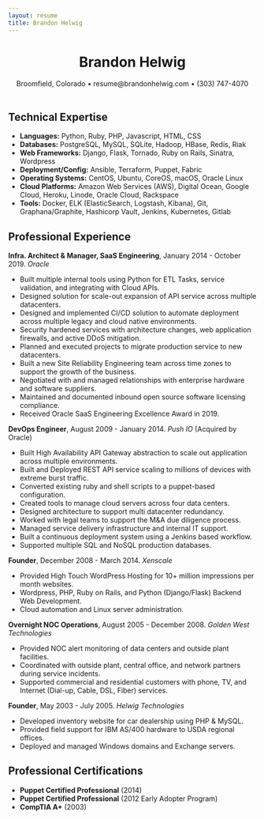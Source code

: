 ```yaml
---
layout: resume
title: Brandon Helwig
---
```


<h1 style="text-align:center;">Brandon Helwig</h1>
<div style="text-align:center;">
  Broomfield, Colorado &bull; resume@brandonhelwig.com &bull; (303) 747-4070
</div>
<br />

## Technical Expertise  

* **Languages:** Python, Ruby, PHP, Javascript, HTML, CSS
* **Databases:** PostgreSQL, MySQL, SQLite, Hadoop, HBase, Redis, Riak
* **Web Frameworks:** Django, Flask, Tornado, Ruby on Rails, Sinatra, Wordpress
* **Deployment/Config:** Ansible, Terraform, Puppet, Fabric
* **Operating Systems:** CentOS, Ubuntu, CoreOS, macOS, Oracle Linux
* **Cloud Platforms:** Amazon Web Services (AWS), Digital Ocean, Google Cloud, Heroku, Linode, Oracle Cloud, Rackspace
* **Tools:** Docker, ELK (ElasticSearch, Logstash, Kibana), Git, Graphana/Graphite, Hashicorp Vault, Jenkins, Kubernetes, Gitlab

## Professional Experience


**Infra. Architect & Manager, SaaS Engineering**, January 2014 - October 2019. *Oracle*
  * Built multiple internal tools using Python for ETL Tasks, service validation, and integrating with Cloud APIs.
  * Designed solution for scale-out expansion of API service across multiple datacenters.
  * Designed and implemented CI/CD solution to automate deployment across multiple legacy and cloud native environments.
  * Security hardened services with architecture changes, web application firewalls, and active DDoS mitigation.
  * Planned and executed projects to migrate production service to new datacenters.
  * Built a new Site Reliability Engineering team across time zones to support the growth of the business.
  * Negotiated with and managed relationships with enterprise hardware and software suppliers.
  * Maintained and documented inbound open source software licensing compliance.
  * Received Oracle SaaS Engineering Excellence Award in 2019.

<p style="page-break-before: always"></p>

**DevOps Engineer**, August 2009 - January 2014. *Push IO* (Acquired by Oracle)

  * Built High Availability API Gateway abstraction to scale out application across multiple environments.
  * Built and Deployed REST API service scaling to millions of devices with extreme burst traffic.
  * Converted existing ruby and shell scripts to a puppet-based configuration.
  * Created tools to manage cloud servers across four data centers.
  * Designed architecture to support multi datacenter redundancy.
  * Worked with legal teams to support the M&A due diligence process.
  * Managed service delivery infrastructure and internal IT support.
  * Built a continuous deployment system using a Jenkins based workflow.
  * Supported multiple SQL and NoSQL production databases.

**Founder**, December 2008 - March 2014. *Xenscale*

  * Provided High Touch WordPress Hosting for 10+ million impressions per month websites.
  * Wordpress, PHP, Ruby on Rails, and Python (Django/Flask) Backend Web Development.
  * Cloud automation and Linux server administration.

**Overnight NOC Operations**, August 2005 - December 2008. *Golden West Technologies*

  * Provided NOC alert monitoring of data centers and outside plant facilities.
  * Coordinated with outside plant, central office, and network partners during service incidents.
  * Supported commercial and residential customers with phone, TV, and Internet (Dial-up, Cable, DSL, Fiber) services.

**Founder**, May 2003 - July 2005. *Helwig Technologies*

  * Developed inventory website for car dealership using PHP & MySQL.
  * Provided field support for IBM AS/400 hardware to USDA regional offices.
  * Deployed and managed Windows domains and Exchange servers.


## Professional Certifications
  * **Puppet Certified Professional** (2014)
  * **Puppet Certified Professional** (2012 Early Adopter Program)
  * **CompTIA A+** (2003)
